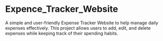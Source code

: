 # Expence_Tracker_Website
A simple and user-friendly Expense Tracker Website to help manage daily expenses effectively. This project allows users to add, edit, and delete expenses while keeping track of their spending habits.
